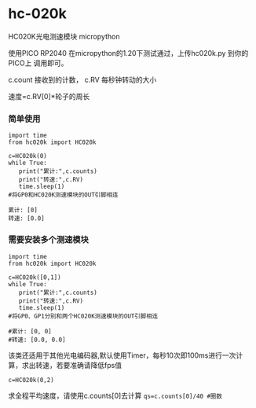 # hc-020k
HC020K光电测速模块 micropython

使用PICO RP2040 在micropython的1.20下测试通过，上传hc020k.py 到你的PICO上 调用即可。

c.count 接收到的计数，
c.RV 每秒钟转动的大小

速度=c.RV[0]*轮子的周长


### 简单使用

```
import time
from hc020k import HC020k

c=HC020k(0)
while True:
   print("累计:",c.counts)
   print("转速:",c.RV)
   time.sleep(1)
#将GP0和HC020K测速模块的OUT引脚相连

累计: [0]
转速: [0.0]

```

### 需要安装多个测速模块

```
import time
from hc020k import HC020k

c=HC020k([0,1])
while True:
   print("累计:",c.counts)
   print("转速:",c.RV)
   time.sleep(1)
#将GP0、GP1分别和两个HC020K测速模块的OUT引脚相连

#累计: [0, 0]
#转速: [0.0, 0.0]

```

该类还适用于其他光电编码器,默认使用Timer，每秒10次即100ms进行一次计算，求出转速，若要准确请降低fps值

`c=HC020k(0,2)`

求全程平均速度，请使用c.counts[0]去计算
`qs=c.counts[0]/40 #圈数`

